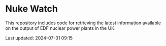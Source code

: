 # Nuke Watch

This repository includes code for retrieving the latest information available on the output of EDF nuclear power plants in the UK.

Last updated: 2024-07-31 09:15